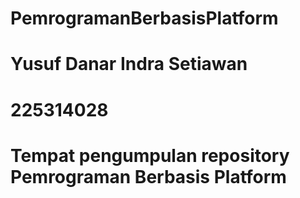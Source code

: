﻿# PemrogramanBerbasisPlatform
# Yusuf Danar Indra Setiawan
# 225314028
# Tempat pengumpulan repository Pemrograman Berbasis Platform
